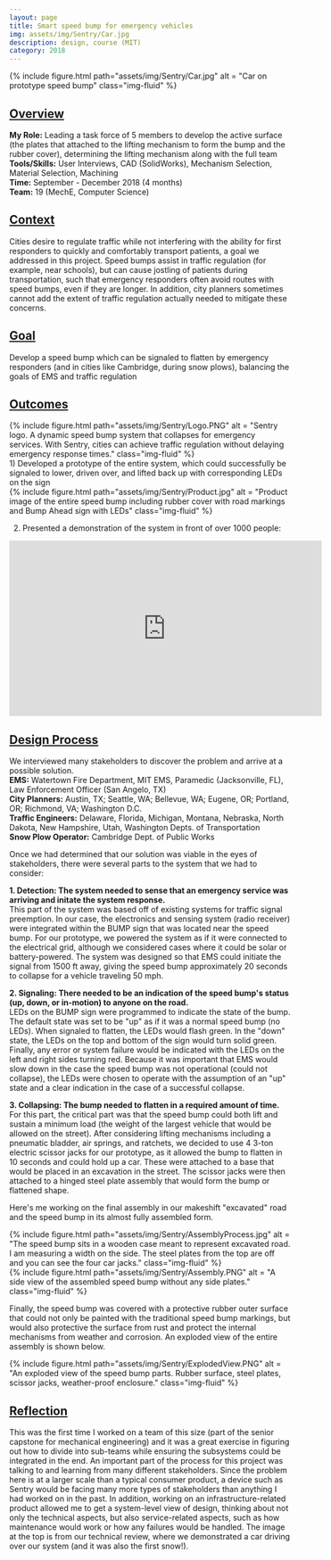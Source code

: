 ```yaml
---
layout: page
title: Smart speed bump for emergency vehicles
img: assets/img/Sentry/Car.jpg
description: design, course (MIT)
category: 2018
---
```

<div class="row">
    <div class="w-50 p-3" style="margin:auto">
        {% include figure.html path="assets/img/Sentry/Car.jpg" alt = "Car on prototype speed bump" class="img-fluid" %}
    </div>
</div>

## <u>Overview</u>
**My Role:** Leading a task force of 5 members to develop the active surface (the plates that attached to the lifting mechanism to form the bump and the rubber cover), determining the lifting mechanism along with the full team    
**Tools/Skills:** User Interviews, CAD (SolidWorks), Mechanism Selection, Material Selection, Machining  
**Time:** September - December 2018 (4 months)   
**Team:** 19 (MechE, Computer Science)

## <u>Context</u>
Cities desire to regulate traffic while not interfering with the ability for first responders to quickly and comfortably transport patients, a goal we addressed in this project. Speed bumps assist in traffic regulation (for example, near schools), but can cause jostling of patients during transportation, such that emergency responders often avoid routes with speed bumps, even if they are longer. In addition, city planners sometimes cannot add the extent of traffic regulation actually needed to mitigate these concerns. 

## <u>Goal</u>
Develop a speed bump which can be signaled to flatten by emergency responders (and in cities like Cambridge, during snow plows), balancing the goals of EMS and traffic regulation

## <u>Outcomes</u>
<div class="row">
    <div class="col-sm mt-3 mt-md-0">
        {% include figure.html path="assets/img/Sentry/Logo.PNG" alt = "Sentry logo. A dynamic speed bump system that collapses for emergency services. With Sentry, cities can achieve traffic regulation without delaying emergency response times." class="img-fluid" %}
    </div>
</div>
1) Developed a prototype of the entire system, which could successfully be signaled to lower, driven over, and lifted back up with corresponding LEDs on the sign
<div class="row">
    <div class="w-50 p-3" style="margin:auto">
        {% include figure.html path="assets/img/Sentry/Product.jpg" alt = "Product image of the entire speed bump including rubber cover with road markings and Bump Ahead sign with LEDs" class="img-fluid" %}
    </div>
</div>

2) Presented a demonstration of the system in front of over 1000 people:
<div align="center">
<iframe width="560" height="315" src="https://www.youtube.com/embed/tNz5Y4lebsY" frameborder="0" allow="accelerometer; autoplay; encrypted-media; gyroscope; picture-in-picture" allowfullscreen></iframe>
</div>

## <u>Design Process</u>
We interviewed many stakeholders to discover the problem and arrive at a possible solution.    
**EMS:** Watertown Fire Department, MIT EMS, Paramedic (Jacksonville, FL), Law Enforcement Officer (San Angelo, TX)  
**City Planners:** Austin, TX; Seattle, WA; Bellevue, WA; Eugene, OR; Portland, OR; Richmond, VA; Washington D.C.  
**Traffic Engineers:** Delaware, Florida, Michigan, Montana, Nebraska, North Dakota, New Hampshire, Utah, Washington Depts. of Transportation  
**Snow Plow Operator:** Cambridge Dept. of Public Works

Once we had determined that our solution was viable in the eyes of stakeholders, there were several parts to the system that we had to consider:  

**1. Detection: The system needed to sense that an emergency service was arriving and initate the system response.**  
This part of the system was based off of existing systems for traffic signal preemption. In our case, the electronics and sensing system (radio receiver) were integrated within the BUMP sign that was located near the speed bump. For our prototype, we powered the system as if it were connected to the electrical grid, although we considered cases where it could be solar or battery-powered. The system was designed so that EMS could initiate the signal from 1500 ft away, giving the speed bump approximately 20 seconds to collapse for a vehicle traveling 50 mph.    

**2. Signaling: There needed to be an indication of the speed bump's status (up, down, or in-motion) to anyone on the road.**  
LEDs on the BUMP sign were programmed to indicate the state of the bump. The default state was set to be "up" as if it was a normal speed bump (no LEDs). When signaled to flatten, the LEDs would flash green. In the "down" state, the LEDs on the top and bottom of the sign would turn solid green. Finally, any error or system failure would be indicated with the LEDs on the left and right sides turning red. Because it was important that EMS would slow down in the case the speed bump was not operational (could not collapse), the LEDs were chosen to operate with the assumption of an "up" state and a clear indication in the case of a successful collapse.   

**3. Collapsing: The bump needed to flatten in a required amount of time.**    
For this part, the critical part was that the speed bump could both lift and sustain a minimum load (the weight of the largest vehicle that would be allowed on the street). After considering lifting mechanisms including a pneumatic bladder, air springs, and ratchets, we decided to use 4 3-ton electric scissor jacks for our prototype, as it allowed the bump to flatten in 10 seconds and could hold up a car. These were attached to a base that would be placed in an excavation in the street. The scissor jacks were then attached to a hinged steel plate assembly that would form the bump or flattened shape.

Here's me working on the final assembly in our makeshift "excavated" road and the speed bump in its almost fully assembled form.
<div class="row justify-content-sm-center">
    <div class="col-sm-8 mt-3 mt-md-0">
        {% include figure.html path="assets/img/Sentry/AssemblyProcess.jpg" alt = "The speed bump sits in a wooden case meant to represent excavated road. I am measuring a width on the side. The steel plates from the top are off and you can see the four car jacks." class="img-fluid" %}
    </div>
    <div class="col-sm-4 mt-3 mt-md-0">
        {% include figure.html path="assets/img/Sentry/Assembly.PNG" alt = "A side view of the assembled speed bump without any side plates." class="img-fluid" %}
    </div>
</div>

Finally, the speed bump was covered with a protective rubber outer surface that could not only be painted with the traditional speed bump markings, but would also protective the surface from rust and protect the internal mechanisms from weather and corrosion. An exploded view of the entire assembly is shown below.
<div class="row">
    <div class="col-sm mt-3 mt-md-0">
        {% include figure.html path="assets/img/Sentry/ExplodedView.PNG" alt = "An exploded view of the speed bump parts. Rubber surface, steel plates, scissor jacks, weather-proof enclosure." class="img-fluid" %}
    </div>
</div>

## <u>Reflection</u>
This was the first time I worked on a team of this size (part of the senior capstone for mechanical engineering) and it was a great exercise in figuring out how to divide into sub-teams while ensuring the subsystems could be integrated in the end. An important part of the 
process for this project was talking to and learning from many different stakeholders. Since the problem here is at a larger scale than a typical consumer product, a device such as Sentry would be facing  many more types of stakeholders than anything I had worked on in the past. In addition, working on an infrastructure-related product allowed me to get a system-level view of design, thinking about not only the technical aspects, but also service-related aspects, such as how maintenance would work or how any failures would be handled. The image at the top is from our technical review, where we demonstrated a car driving over our system (and it was also the first snow!).

